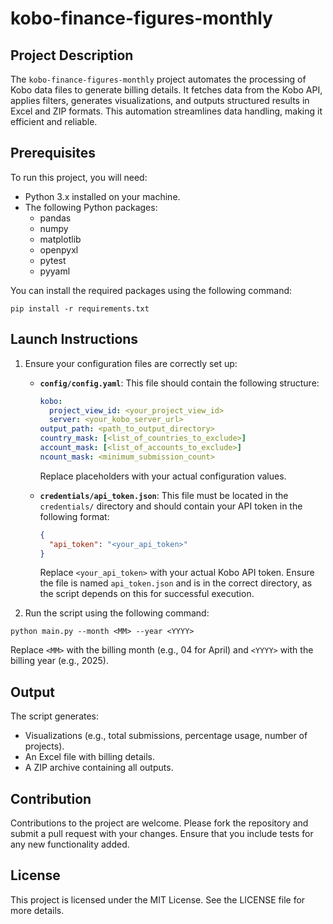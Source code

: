 # kobo-finance-figures-monthly

## Project Description
The `kobo-finance-figures-monthly` project automates the processing of Kobo data files to generate billing details. It fetches data from the Kobo API, applies filters, generates visualizations, and outputs structured results in Excel and ZIP formats. This automation streamlines data handling, making it efficient and reliable.

## Prerequisites
To run this project, you will need:
- Python 3.x installed on your machine.
- The following Python packages:
  - pandas
  - numpy
  - matplotlib
  - openpyxl
  - pytest
  - pyyaml

You can install the required packages using the following command:
```
pip install -r requirements.txt
```

## Launch Instructions
1. Ensure your configuration files are correctly set up:
   - **`config/config.yaml`**: This file should contain the following structure:
     ```yaml
     kobo:
       project_view_id: <your_project_view_id>
       server: <your_kobo_server_url>
     output_path: <path_to_output_directory>
     country_mask: [<list_of_countries_to_exclude>]
     account_mask: [<list_of_accounts_to_exclude>]
     ncount_mask: <minimum_submission_count>
     ```
     Replace placeholders with your actual configuration values.

   - **`credentials/api_token.json`**: This file must be located in the `credentials/` directory and should contain your API token in the following format:
     ```json
     {
       "api_token": "<your_api_token>"
     }
     ```
     Replace `<your_api_token>` with your actual Kobo API token. Ensure the file is named `api_token.json` and is in the correct directory, as the script depends on this for successful execution.

2. Run the script using the following command:
```
python main.py --month <MM> --year <YYYY>
```
Replace `<MM>` with the billing month (e.g., 04 for April) and `<YYYY>` with the billing year (e.g., 2025).

## Output
The script generates:
- Visualizations (e.g., total submissions, percentage usage, number of projects).
- An Excel file with billing details.
- A ZIP archive containing all outputs.

## Contribution
Contributions to the project are welcome. Please fork the repository and submit a pull request with your changes. Ensure that you include tests for any new functionality added.

## License
This project is licensed under the MIT License. See the LICENSE file for more details.